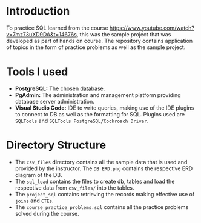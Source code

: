 # Introduction

To practice SQL learned from the course https://www.youtube.com/watch?v=7mz73uXD9DA&t=14676s, this was the sample project that was developed as part of hands on course.
The repository contains application of topics in the form of practice problems as well as the sample project.

# Tools I used

- **PostgreSQL:** The chosen database.
- **PgAdmin:** The administration and management platform providing database server administration.
- **Visual Studio Code:** IDE to write queries, making use of the IDE plugins to connect to DB as well as the formatting for SQL. Plugins used are `SQLTools` and `SQLTools PostgreSQL/Cockroach Driver`.

# Directory Structure
- The `csv_files` directory contains all the sample data that is used and provided by the instructor. The `DB ERD.png` contains the respective ERD diagram of the DB.
- The `sql_load` contains the files  to create db, tables and load the respective data from `csv_files/` into the tables.
- The `project_sql` contains retrieving the records making effective use of `joins` and `CTEs`.
- The `course_practice_problems.sql` contains all the practice problems solved during the course.
